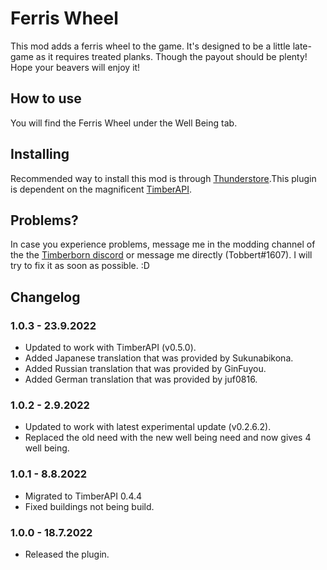 # Ferris Wheel

This mod adds a ferris wheel to the game. It's designed to be a little late-game as it requires treated planks. Though the payout should be plenty! Hope your beavers will enjoy it!

## How to use

You will find the Ferris Wheel under the Well Being tab. 

## Installing

Recommended way to install this mod is through [Thunderstore](https://timberborn.thunderstore.io/).This plugin is dependent on the magnificent [TimberAPI](https://github.com/Timberborn-Modding-Central/TimberAPI).

## Problems?

In case you experience problems, message me in the modding channel of the the [Timberborn discord](https://discord.gg/mfbBF4cWpX) or message me directly (Tobbert#1607). I will try to fix it as soon as possible. :D

## Changelog

### 1.0.3 - 23.9.2022

- Updated to work with TimberAPI (v0.5.0).
- Added Japanese translation that was provided by Sukunabikona.
- Added Russian translation that was provided by GinFuyou.
- Added German translation that was provided by juf0816.

### 1.0.2 - 2.9.2022

- Updated to work with latest experimental update (v0.2.6.2).
- Replaced the old need with the new well being need and now gives 4 well being.

### 1.0.1 - 8.8.2022

- Migrated to TimberAPI 0.4.4
- Fixed buildings not being build.

### 1.0.0 - 18.7.2022

- Released the plugin.
